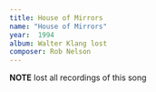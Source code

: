 ```yaml
---
title: House of Mirrors
name: "House of Mirrors"
year:  1994
album: Walter Klang lost
composer: Rob Nelson
---
```


**NOTE** lost all recordings of this song

